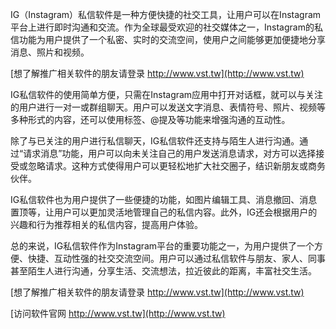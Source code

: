 IG（Instagram）私信软件是一种方便快捷的社交工具，让用户可以在Instagram平台上进行即时沟通和交流。作为全球最受欢迎的社交媒体之一，Instagram的私信功能为用户提供了一个私密、实时的交流空间，使用户之间能够更加便捷地分享消息、照片和视频。

[想了解推广相关软件的朋友请登录 http://www.vst.tw](http://www.vst.tw)

IG私信软件的使用简单方便，只需在Instagram应用中打开对话框，就可以与关注的用户进行一对一或群组聊天。用户可以发送文字消息、表情符号、照片、视频等多种形式的内容，还可以使用标签、@提及等功能来增强沟通的互动性。

除了与已关注的用户进行私信聊天，IG私信软件还支持与陌生人进行沟通。通过“请求消息”功能，用户可以向未关注自己的用户发送消息请求，对方可以选择接受或忽略请求。这种方式使得用户可以更轻松地扩大社交圈子，结识新朋友或商务伙伴。

IG私信软件也为用户提供了一些便捷的功能，如图片编辑工具、消息撤回、消息置顶等，让用户可以更加灵活地管理自己的私信内容。此外，IG还会根据用户的兴趣和行为推荐相关的私信内容，提高用户体验。

总的来说，IG私信软件作为Instagram平台的重要功能之一，为用户提供了一个方便、快捷、互动性强的社交交流空间。用户可以通过私信软件与朋友、家人、同事甚至陌生人进行沟通，分享生活、交流想法，拉近彼此的距离，丰富社交生活。

[想了解推广相关软件的朋友请登录 http://www.vst.tw](http://www.vst.tw)


[访问软件官网 http://www.vst.tw](http://www.vst.tw)
